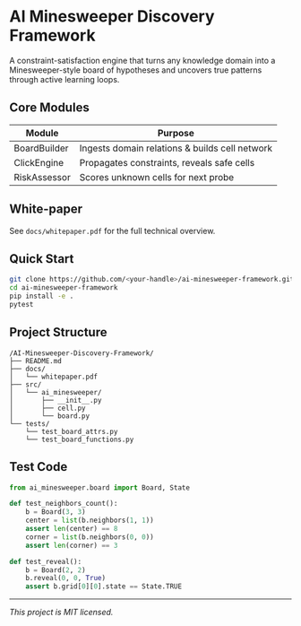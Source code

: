 # AI Minesweeper Discovery Framework

A constraint-satisfaction engine that turns any knowledge domain into a Minesweeper-style board of hypotheses and uncovers true patterns through active learning loops.

## Core Modules

| Module         | Purpose                                                      |
| -------------- | ------------------------------------------------------------ |
| BoardBuilder   | Ingests domain relations & builds cell network               |
| ClickEngine    | Propagates constraints, reveals safe cells                   |
| RiskAssessor   | Scores unknown cells for next probe                          |

## White-paper

See `docs/whitepaper.pdf` for the full technical overview.

## Quick Start

```bash
git clone https://github.com/<your-handle>/ai-minesweeper-framework.git
cd ai-minesweeper-framework
pip install -e .
pytest
```

## Project Structure

```
/AI-Minesweeper-Discovery-Framework/
├── README.md
├── docs/
│   └── whitepaper.pdf
├── src/
│   └── ai_minesweeper/
│       ├── __init__.py
│       ├── cell.py
│       └── board.py
└── tests/
    └── test_board_attrs.py
    └── test_board_functions.py
```

## Test Code

```python
from ai_minesweeper.board import Board, State

def test_neighbors_count():
    b = Board(3, 3)
    center = list(b.neighbors(1, 1))
    assert len(center) == 8
    corner = list(b.neighbors(0, 0))
    assert len(corner) == 3

def test_reveal():
    b = Board(2, 2)
    b.reveal(0, 0, True)
    assert b.grid[0][0].state == State.TRUE
```

---

*This project is MIT licensed.*